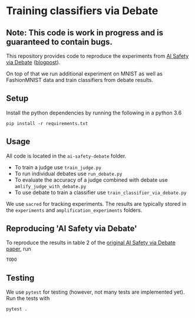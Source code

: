# Training classifiers via Debate

## Note: This code is work in progress and is guaranteed to contain bugs.

This repository provides code to reproduce the experiments from [AI Safety via Debate](https://arxiv.org/abs/1805.00899) ([blogpost](https://openai.com/blog/debate/)).

On top of that we run additional experiment on MNIST as well as FashionMNIST data and train classifiers from debate results.

## Setup

Install the python dependencies by running the following in a python 3.6

```
pip install -r requirements.txt
```

## Usage

All code is located in the `ai-safety-debate` folder.

- To train a judge use `train_judge.py`
- To run individual debates use `run_debate.py`
- To evaluate the accuracy of a judge combined with debate use `amlify_judge_with_debate.py`
- To use debate to train a classifier use `train_classifier_via_debate.py`

We use `sacred` for tracking experiments. The results are typically stored in the `experiments` and `amplification_experiments` folders.

## Reproducing 'AI Safety via Debate'

To reproduce the results in table 2 of the [original AI Safety via Debate paper](https://arxiv.org/abs/1805.00899), run

```
TODO
```


## Testing

We use `pytest` for testing (however, not many tests are implemented yet). Run the tests with
```
pytest .
```
